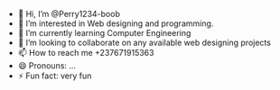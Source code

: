 - 👋 Hi, I’m @Perry1234-boob
- 👀 I’m interested in Web designing and programming.
- 🌱 I’m currently learning Computer Engineering
- 💞️ I’m looking to collaborate on any available web designing projects
- 📫 How to reach me +237671915363
- 😄 Pronouns: ...
- ⚡ Fun fact: very fun

<!---
Perry1234-boob/Perry1234-boob is a ✨ special ✨ repository because its `README.md` (this file) appears on your GitHub profile.
You can click the Preview link to take a look at your changes.
--->
